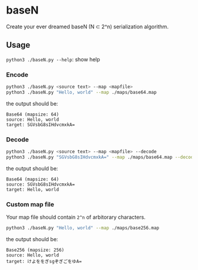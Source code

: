 # baseN

Create your ever dreamed baseN (N ⊂ 2^n) serialization algorithm.

## Usage

`python3 ./baseN.py --help`: show help

### Encode

```bash
python3 ./baseN.py <source text> --map <mapfile>
python3 ./baseN.py "Hello, world" --map ./maps/base64.map
```

the output should be:

```
Base64 (mapsize: 64)
source: Hello, world
target: SGVsbG8sIHdvcmxkA=
```

### Decode

```bash
python3 ./baseN.py <source text> --map <mapfile> --decode
python3 ./baseN.py "SGVsbG8sIHdvcmxkA=" --map ./maps/base64.map --decode
```

the output should be:

```
Base64 (mapsize: 64)
source: SGVsbG8sIHdvcmxkA=
target: Hello, world
```

### Custom map file

Your map file should contain `2^n` of arbitorary characters.

```bash
python3 ./baseN.py "Hello, world" --map ./maps/base256.map
```

the output should be:

```
Base256 (mapsize: 256)
source: Hello, world
target: けよををぎsgぞぎごをゆA=
```
